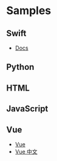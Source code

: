 # Samples

## Swift

- [Docs](https://www.swift.org/)

## Python

## HTML

## JavaScript

## Vue

- [Vue](https://vuejs.org/)
- [Vue 中文](https://cn.vuejs.org)
